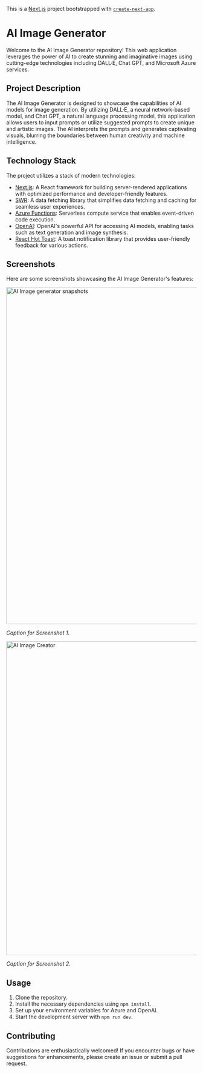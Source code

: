This is a [Next.js](https://nextjs.org/) project bootstrapped with [`create-next-app`](https://github.com/vercel/next.js/tree/canary/packages/create-next-app).

# AI Image Generator

Welcome to the AI Image Generator repository! This web application leverages the power of AI to create stunning and imaginative images using cutting-edge technologies including DALL·E, Chat GPT, and Microsoft Azure services.

## Project Description

The AI Image Generator is designed to showcase the capabilities of AI models for image generation. By utilizing DALL·E, a neural network-based model, and Chat GPT, a natural language processing model, this application allows users to input prompts or utilize suggested prompts to create unique and artistic images. The AI interprets the prompts and generates captivating visuals, blurring the boundaries between human creativity and machine intelligence.

## Technology Stack

The project utilizes a stack of modern technologies:

- [Next.js](https://nextjs.org/): A React framework for building server-rendered applications with optimized performance and developer-friendly features.
- [SWR](https://swr.vercel.app/): A data fetching library that simplifies data fetching and caching for seamless user experiences.
- [Azure Functions](https://azure.microsoft.com/en-us/services/functions/): Serverless compute service that enables event-driven code execution.
- [OpenAI](https://beta.openai.com/): OpenAI's powerful API for accessing AI models, enabling tasks such as text generation and image synthesis.
- [React Hot Toast](https://react-hot-toast.com/): A toast notification library that provides user-friendly feedback for various actions.

## Screenshots

Here are some screenshots showcasing the AI Image Generator's features:

<img width="889" alt="AI Image generator snapshots" src="https://github.com/AnkitaB1/Dall-e-clone/assets/115634194/2fd37478-ca6c-4218-997a-faf82219b3e6">

*Caption for Screenshot 1.*

<img width="828" alt="AI Image Creator" src="https://github.com/AnkitaB1/Dall-e-clone/assets/115634194/d0783bca-a565-4589-b8eb-9f52573b1238">

*Caption for Screenshot 2.*

## Usage

1. Clone the repository.
2. Install the necessary dependencies using `npm install`.
3. Set up your environment variables for Azure and OpenAI.
4. Start the development server with `npm run dev`.

## Contributing

Contributions are enthusiastically welcomed! If you encounter bugs or have suggestions for enhancements, please create an issue or submit a pull request.

